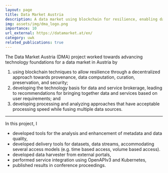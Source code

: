 ```yaml
---
layout: page
title: Data Market Austria
description: A data market using blockchain for resilience, enabling data-service brokerage, and developing efficient multi-source analysis (2017-2019)
img: assets/img/dma_logo.png
importance: 10
url_external: https://datamarket.at/en/
category: uwk
related_publications: true
---
```


The Data Market Austria (DMA) project worked towards advancing technology foundations for a data market in Austria by

1. using blockchain techniques to allow resilience through a decentralized approach towards provenance, data computation, curation, preservation, and security;
2. developing the technology basis for data and service brokerage, leading to recommendations for bringing together data and services based on user requirements; and
3. developing processing and analyzing approaches that have acceptable processing speed while fusing multiple data sources.

<hr />

In this project, I

- developed tools for the analysis and enhancement of metadata and data quality,
- developed delivery tools for datasets, data streams, accommodating several access models (e.g. time based access, volume based access).
- developed data harvester from external portals,
- performed service integration using OpenAPIv3 and Kubernetes,
- published results in conference proceedings.

<div style="display: none">{% cite rinnerbauer_limitations_2018 %}{% cite schlarb_using_2019 %}{% cite ivanschitz_semantic_2018 %}{% cite ivanschitz_data_2018 %}</div>
